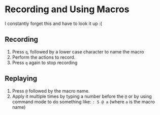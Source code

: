 # Recording and Using Macros

I constantly forget this and have to look it up :(

## Recording

1. Press `q`, followed by a lower case character to name the macro
1. Perform the actions to record.
1. Press `q` again to stop recording

## Replaying

1. Press `@` followed by the macro name.
1. Apply it multiple times by typing a number before the `@` or by using command mode to do something like: `: 5 @ a` (where `a` is the macro name)
